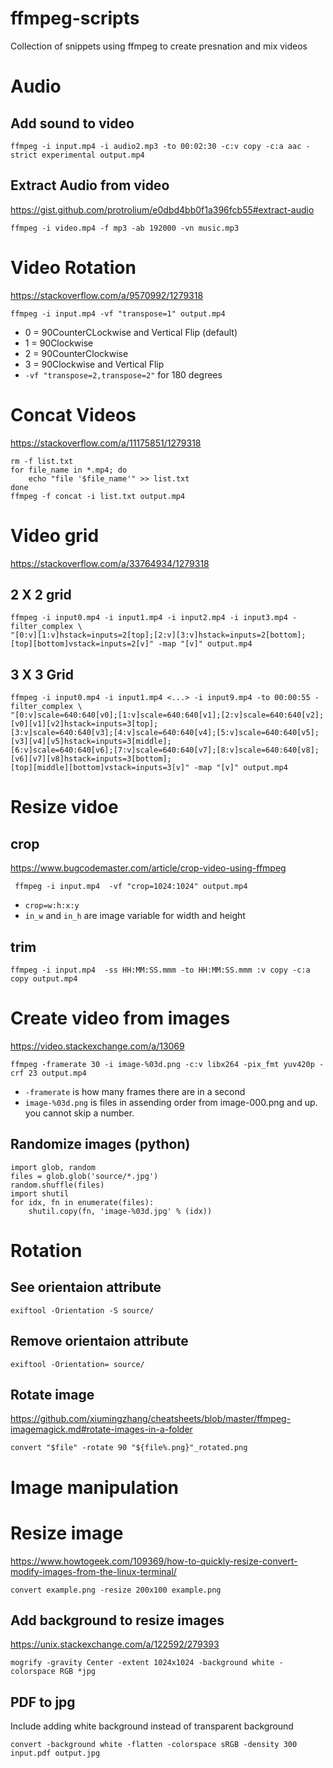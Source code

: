 # ffmpeg-scripts

Collection of snippets using ffmpeg to create presnation and mix videos

# Audio

## Add sound to video

    ffmpeg -i input.mp4 -i audio2.mp3 -to 00:02:30 -c:v copy -c:a aac -strict experimental output.mp4
    
## Extract Audio from video

https://gist.github.com/protrolium/e0dbd4bb0f1a396fcb55#extract-audio

    ffmpeg -i video.mp4 -f mp3 -ab 192000 -vn music.mp3

# Video Rotation

https://stackoverflow.com/a/9570992/1279318

    ffmpeg -i input.mp4 -vf "transpose=1" output.mp4

* 0 = 90CounterCLockwise and Vertical Flip (default)
* 1 = 90Clockwise
* 2 = 90CounterClockwise
* 3 = 90Clockwise and Vertical Flip
* `-vf "transpose=2,transpose=2"` for 180 degrees

# Concat Videos

https://stackoverflow.com/a/11175851/1279318

    rm -f list.txt
    for file_name in *.mp4; do
        echo "file '$file_name'" >> list.txt
    done
    ffmpeg -f concat -i list.txt output.mp4
    
# Video grid

https://stackoverflow.com/a/33764934/1279318

## 2 X 2 grid
    ffmpeg -i input0.mp4 -i input1.mp4 -i input2.mp4 -i input3.mp4 -filter_complex \
    "[0:v][1:v]hstack=inputs=2[top];[2:v][3:v]hstack=inputs=2[bottom];
    [top][bottom]vstack=inputs=2[v]" -map "[v]" output.mp4
    
## 3 X 3 Grid
    ffmpeg -i input0.mp4 -i input1.mp4 <...> -i input9.mp4 -to 00:00:55 -filter_complex \
    "[0:v]scale=640:640[v0];[1:v]scale=640:640[v1];[2:v]scale=640:640[v2];[v0][v1][v2]hstack=inputs=3[top];
    [3:v]scale=640:640[v3];[4:v]scale=640:640[v4];[5:v]scale=640:640[v5];[v3][v4][v5]hstack=inputs=3[middle];
    [6:v]scale=640:640[v6];[7:v]scale=640:640[v7];[8:v]scale=640:640[v8];[v6][v7][v8]hstack=inputs=3[bottom];
    [top][middle][bottom]vstack=inputs=3[v]" -map "[v]" output.mp4
    
# Resize vidoe 

## crop
https://www.bugcodemaster.com/article/crop-video-using-ffmpeg

     ffmpeg -i input.mp4  -vf "crop=1024:1024" output.mp4
     
* `crop=w:h:x:y`
* `in_w` and `in_h` are image variable for width and height
     
## trim

    ffmpeg -i input.mp4  -ss HH:MM:SS.mmm -to HH:MM:SS.mmm :v copy -c:a copy output.mp4

# Create video from images

https://video.stackexchange.com/a/13069

    ffmpeg -framerate 30 -i image-%03d.png -c:v libx264 -pix_fmt yuv420p -crf 23 output.mp4
    
* `-framerate` is how many frames there are in a second
* `image-%03d.png` is files in assending order from image-000.png and up. you cannot skip a number.

## Randomize images (python)

    import glob, random
    files = glob.glob('source/*.jpg')
    random.shuffle(files)
    import shutil
    for idx, fn in enumerate(files):
        shutil.copy(fn, 'image-%03d.jpg' % (idx))
        

# Rotation

## See orientaion attribute

    exiftool -Orientation -S source/

## Remove orientaion attribute

    exiftool -Orientation= source/

## Rotate image

https://github.com/xiumingzhang/cheatsheets/blob/master/ffmpeg-imagemagick.md#rotate-images-in-a-folder

    convert "$file" -rotate 90 "${file%.png}"_rotated.png

# Image manipulation

# Resize image
https://www.howtogeek.com/109369/how-to-quickly-resize-convert-modify-images-from-the-linux-terminal/
    
    convert example.png -resize 200x100 example.png

## Add background to resize images
https://unix.stackexchange.com/a/122592/279393

    mogrify -gravity Center -extent 1024x1024 -background white -colorspace RGB *jpg
    
## PDF to jpg

Include adding white background instead of transparent background

    convert -background white -flatten -colorspace sRGB -density 300 input.pdf output.jpg
